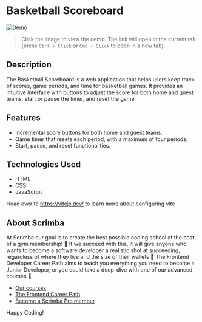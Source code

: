 # Basketball Scoreboard

[![Demo](https://github.com/user-attachments/assets/71a66f69-7570-4007-b2e6-2671bda9e7ec)](https://aesthetic-gaufre-b7ccf9.netlify.app/)

> Click the image to view the demo. The link will open in the current tab (press `Ctrl + Click` or `Cmd + Click` to open in a new tab).


## Description

The Basketball Scoreboard is a web application that helps users keep track of scores, game periods, and time for basketball games. It provides an intuitive interface with buttons to adjust the score for both home and guest teams, start or pause the timer, and reset the game.

## Features

- Incremental score buttons for both home and guest teams.
- Game timer that resets each period, with a maximum of four periods.
- Start, pause, and reset functionalities.

## Technologies Used

- HTML
- CSS
- JavaScript

Head over to https://vitejs.dev/ to learn more about configuring vite
## About Scrimba

At Scrimba our goal is to create the best possible coding school at the cost of a gym membership! 💜
If we succeed with this, it will give anyone who wants to become a software developer a realistic shot at succeeding, regardless of where they live and the size of their wallets 🎉
The Frontend Developer Career Path aims to teach you everything you need to become a Junior Developer, or you could take a deep-dive with one of our advanced courses 🚀

- [Our courses](https://scrimba.com/allcourses)
- [The Frontend Career Path](https://scrimba.com/learn/frontend)
- [Become a Scrimba Pro member](https://scrimba.com/pricing)

Happy Coding!
